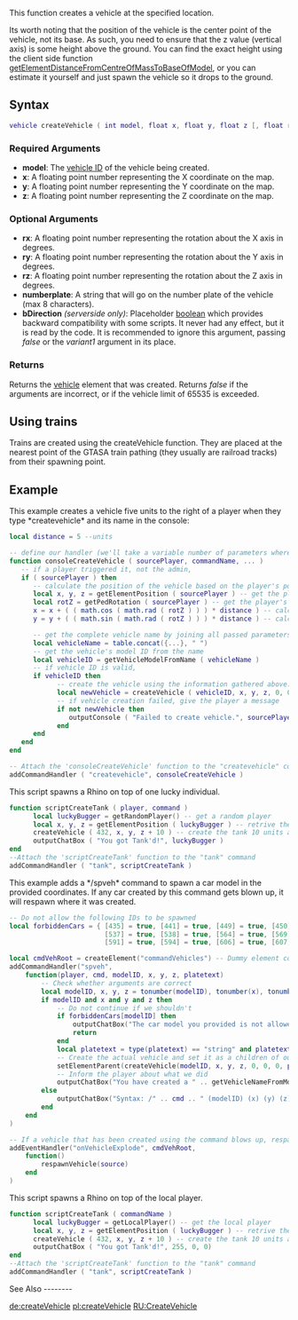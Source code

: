 This function creates a vehicle at the specified location.

Its worth noting that the position of the vehicle is the center point of the vehicle, not its base. As such, you need to ensure that the z value (vertical axis) is some height above the ground. You can find the exact height using the client side function [getElementDistanceFromCentreOfMassToBaseOfModel](/docs/getelementdistancefromcentreofmasstobaseofmodel.md "wikilink"), or you can estimate it yourself and just spawn the vehicle so it drops to the ground.

Syntax
------

``` lua
vehicle createVehicle ( int model, float x, float y, float z [, float rx, float ry, float rz, string numberplate, bool bDirection, int variant1, int variant2 ] )
```

### Required Arguments

-   **model**: The [vehicle ID](/docs/vehicle_ids.md "wikilink") of the vehicle being created.
-   **x**: A floating point number representing the X coordinate on the map.
-   **y**: A floating point number representing the Y coordinate on the map.
-   **z**: A floating point number representing the Z coordinate on the map.

### Optional Arguments

-   **rx**: A floating point number representing the rotation about the X axis in degrees.
-   **ry**: A floating point number representing the rotation about the Y axis in degrees.
-   **rz**: A floating point number representing the rotation about the Z axis in degrees.
-   **numberplate**: A string that will go on the number plate of the vehicle (max 8 characters).
-   **bDirection** *(serverside only)*: Placeholder [boolean](/docs/boolean.md "wikilink") which provides backward compatibility with some scripts. It never had any effect, but it is read by the code. It is recommended to ignore this argument, passing *false* or the *variant1* argument in its place.

### Returns

Returns the [vehicle](/docs/vehicle.md "wikilink") element that was created. Returns *false* if the arguments are incorrect, or if the vehicle limit of 65535 is exceeded.

Using trains
------------

Trains are created using the createVehicle function. They are placed at the nearest point of the GTASA train pathing (they usually are railroad tracks) from their spawning point.

Example
-------

<section name="Example 1: Server" class="server" show="true">
This example creates a vehicle five units to the right of a player when they type *createvehicle* and its name in the console:

``` lua
local distance = 5 --units

-- define our handler (we'll take a variable number of parameters where the name goes, because there are vehicle names with more than one word)
function consoleCreateVehicle ( sourcePlayer, commandName, ... )
   -- if a player triggered it, not the admin,
   if ( sourcePlayer ) then
      -- calculate the position of the vehicle based on the player's position and rotation:
      local x, y, z = getElementPosition ( sourcePlayer ) -- get the player's position
      local rotZ = getPedRotation ( sourcePlayer ) -- get the player's rotation around the Z axis in degrees
      x = x + ( ( math.cos ( math.rad ( rotZ ) ) ) * distance ) -- calculate the X position of the vehicle
      y = y + ( ( math.sin ( math.rad ( rotZ ) ) ) * distance ) -- calculate the Y position of the vehicle

      -- get the complete vehicle name by joining all passed parameters using Lua function table.concat
      local vehicleName = table.concat({...}, " ")
      -- get the vehicle's model ID from the name
      local vehicleID = getVehicleModelFromName ( vehicleName )
      -- if vehicle ID is valid,
      if vehicleID then
            -- create the vehicle using the information gathered above:
            local newVehicle = createVehicle ( vehicleID, x, y, z, 0, 0, rotZ )
            -- if vehicle creation failed, give the player a message
            if not newVehicle then
               outputConsole ( "Failed to create vehicle.", sourcePlayer )
            end
      end
   end
end

-- Attach the 'consoleCreateVehicle' function to the "createvehicle" command
addCommandHandler ( "createvehicle", consoleCreateVehicle )
```

</section>
<section name="Example 2: Server" class="server" show="false">
This script spawns a Rhino on top of one lucky individual.

``` lua
function scriptCreateTank ( player, command )
      local luckyBugger = getRandomPlayer() -- get a random player
      local x, y, z = getElementPosition ( luckyBugger ) -- retrive the player's position
      createVehicle ( 432, x, y, z + 10 ) -- create the tank 10 units above them
      outputChatBox ( "You got Tank'd!", luckyBugger )
end
--Attach the 'scriptCreateTank' function to the "tank" command
addCommandHandler ( "tank", scriptCreateTank )
```

</section>
<section name="Example 3: Server" class="server" show="false">
This example adds a */spveh* command to spawn a car model in the provided coordinates. If any car created by this command gets blown up, it will respawn where it was created.

``` lua
-- Do not allow the following IDs to be spawned
local forbiddenCars = { [435] = true, [441] = true, [449] = true, [450] = true, [464] = true, [465] = true, [501] = true,
                        [537] = true, [538] = true, [564] = true, [569] = true, [570] = true, [584] = true, [590] = true,
                        [591] = true, [594] = true, [606] = true, [607] = true, [608] = true, [610] = true, [611] = true }

local cmdVehRoot = createElement("commandVehicles") -- Dummy element containing the cars that this command has created
addCommandHandler("spveh",
    function(player, cmd, modelID, x, y, z, platetext)
        -- Check whether arguments are correct
        local modelID, x, y, z = tonumber(modelID), tonumber(x), tonumber(y), tonumber(z)
        if modelID and x and y and z then
            -- Do not continue if we shouldn't
            if forbiddenCars[modelID] then
                outputChatBox("The car model you provided is not allowed.", player, 255, 0, 0)
                return
            end
            local platetext = type(platetext) == "string" and platetext or "PRIVATE"
            -- Create the actual vehicle and set it as a children of our dummy element
            setElementParent(createVehicle(modelID, x, y, z, 0, 0, 0, platetext), cmdVehRoot)
            -- Inform the player about what we did
            outputChatBox("You have created a " .. getVehicleNameFromModel(modelID) .. " (model ID: " .. modelID .. ") at " .. table.concat({ x, y, z }, ", ") .. " with numberplate " .. platetext .. " successfully.", player, 0, 255, 0)
        else
            outputChatBox("Syntax: /" .. cmd .. " (modelID) (x) (y) (z) [numberplate]", player, 255, 255, 255)
        end
    end
)

-- If a vehicle that has been created using the command blows up, respawn it where it was created
addEventHandler("onVehicleExplode", cmdVehRoot,
    function()
        respawnVehicle(source)
    end
)
```

</section>
<section name="Example 3: Client" class="client" show="true">
This script spawns a Rhino on top of the local player.

``` lua
function scriptCreateTank ( commandName )
      local luckyBugger = getLocalPlayer() -- get the local player
      local x, y, z = getElementPosition ( luckyBugger ) -- retrive the player's position
      createVehicle ( 432, x, y, z + 10 ) -- create the tank 10 units above them
      outputChatBox ( "You got Tank'd!", 255, 0, 0)
end
--Attach the 'scriptCreateTank' function to the "tank" command
addCommandHandler ( "tank", scriptCreateTank )
```

</section>
See Also
--------

[de:createVehicle](/docs/de:createvehicle.md "wikilink") [pl:createVehicle](/docs/pl:createvehicle.md "wikilink") [RU:CreateVehicle](/docs/ru:createvehicle.md "wikilink")
